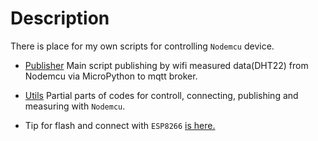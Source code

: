 # Description
There is place for my own scripts for controlling `Nodemcu` device.

- [Publisher](https://github.com/vichi99/ESP8266/tree/master/publisher) Main script publishing by wifi measured data(DHT22) from Nodemcu via MicroPython to mqtt broker.


- [Utils](https://github.com/vichi99/ESP8266/tree/master/utils) Partial parts of codes for controll, connecting, publishing and measuring with `Nodemcu`.


- Tip for flash and connect with `ESP8266` [is here.](https://github.com/vichi99/utils)
